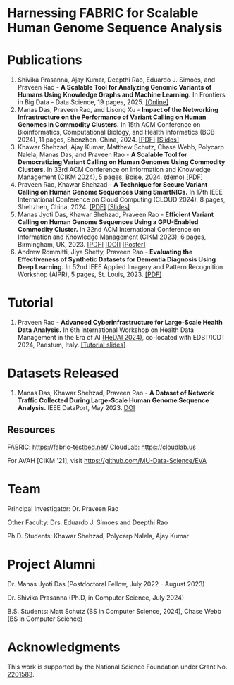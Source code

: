 # Harnessing FABRIC for Scalable Human Genome Sequence Analysis


# Publications
1. Shivika Prasanna, Ajay Kumar, Deepthi Rao, Eduardo J. Simoes, and Praveen Rao - **A Scalable Tool for Analyzing Genomic Variants of Humans Using Knowledge Graphs and Machine Learning.** In Frontiers in Big Data - Data Science, 19 pages, 2025. [[Online]](https://www.frontiersin.org/journals/big-data/articles/10.3389/fdata.2024.1466391/full)
2. Manas Das, Praveen Rao, and Lisong Xu - **Impact of the Networking Infrastructure on the Performance of Variant Calling on Human Genomes in Commodity Clusters.** In 15th ACM Conference on Bioinformatics, Computational Biology, and Health Informatics (BCB 2024), 11 pages, Shenzhen, China, 2024. [[PDF]](https://drive.google.com/file/d/1eYjIpCsueB3G1cbQES80liGldtVQk58i/view?usp=sharing) [[Slides]](https://drive.google.com/file/d/1WWHWQRExBfTX_B8Qj6WTO41XFG0aa0Nc/view?usp=sharing)
3. Khawar Shehzad, Ajay Kumar, Matthew Schutz, Chase Webb, Polycarp Nalela, Manas Das, and Praveen Rao - **A Scalable Tool for Democratizing Variant Calling on Human Genomes Using Commodity Clusters.** In 33rd ACM Conference on Information and Knowledge Management (CIKM 2024), 5 pages, Boise, 2024. (demo) [[PDF]](https://drive.google.com/file/d/1NEH6XHrivpWOhmI183HBMryElemcK3KF/view)
4. Praveen Rao, Khawar Shehzad - **A Technique for Secure Variant Calling on Human Genome Sequences Using SmartNICs.** In 17th IEEE International Conference on Cloud Computing (CLOUD 2024), 8 pages, Shehzhen, China, 2024. [[PDF]](https://drive.google.com/file/d/1CfRMN9ErRL9XBMcKQ9UKAV8EhED7x17-/view?usp=sharing) [[Slides]](https://drive.google.com/file/d/1TZySZN3wf6pBCeLQvXc8rIwFjH4DYexM/view?usp=sharing)
5. Manas Jyoti Das, Khawar Shehzad, Praveen Rao - **Efficient Variant Calling on Human Genome Sequences Using a GPU-Enabled Commodity Cluster.** In 32nd ACM International Conference on Information and Knowledge Management (CIKM 2023), 6 pages, Birmingham, UK, 2023. [[PDF]](https://drive.google.com/file/d/1N2qXUoX1L9zkZXg_ET1VGLfezXmgSsR9/view) [[DOI]](https://doi.org/10.1145/3583780.3615268) [[Poster]](https://drive.google.com/file/d/1V1FnvIn_TeK1LpueNcAH6w9CNH6OYy1I/view?usp=sharing)
6. Andrew Rommitti, Jiya Shetty, Praveen Rao - **Evaluating the Effectiveness of Synthetic Datasets for Dementia Diagnosis Using Deep Learning.** In 52nd IEEE Applied Imagery and Pattern Recognition Workshop (AIPR), 5 pages, St. Louis, 2023. [[PDF]](https://drive.google.com/file/d/1arURsrY5zBKUTHgMxf-HyXN-mgp8uprU/view)

# Tutorial
1. Praveen Rao - **Advanced Cyberinfrastructure for Large-Scale Health Data Analysis.** In 6th International Workshop on Health Data Management in the Era of AI [(HeDAI 2024)](https://sites.google.com/view/hedai2024), co-located with EDBT/ICDT 2024, Paestum, Italy. [[Tutorial slides]](https://drive.google.com/file/d/1wiAZHboUWxXR7gBSBpsG1Zw9q48yjXDN/view?usp=sharing) 

# Datasets Released
1. Manas Das, Khawar Shehzad, Praveen Rao - **A Dataset of Network Traffic Collected During Large-Scale Human Genome Sequence Analysis.** IEEE DataPort, May 2023. [DOI](https://dx.doi.org/10.21227/y0t5-1w13)


## Resources

FABRIC: https://fabric-testbed.net/
CloudLab: https://cloudlab.us

For AVAH [CIKM '21], visit https://github.com/MU-Data-Science/EVA


# Team
Principal Investigator: Dr. Praveen Rao

Other Faculty: Drs. Eduardo J. Simoes and Deepthi Rao

Ph.D. Students: Khawar Shehzad, Polycarp Nalela, Ajay Kumar


# Project Alumni

Dr. Manas Jyoti Das (Postdoctoral Fellow, July 2022 - August 2023)

Dr. Shivika Prasanna (Ph.D, in Computer Science, July 2024)

B.S. Students: Matt Schutz (BS in Computer Science, 2024), Chase Webb (BS in Computer Science)

# Acknowledgments

This work is supported by the National Science Foundation under Grant No. [2201583](https://www.nsf.gov/awardsearch/showAward?AWD_ID=2201583&HistoricalAwards=false).
